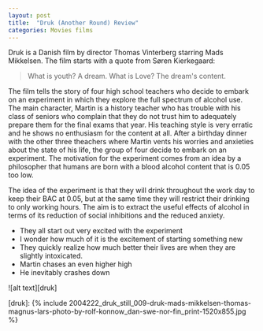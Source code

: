 ```yaml
---
layout: post
title:  "Druk (Another Round) Review"
categories: Movies films 
---
```


Druk is a Danish film by director Thomas Vinterberg starring Mads Mikkelsen. The film starts with a quote from Søren Kierkegaard:
>What is youth?
>A dream.
>What is Love?
>The dream's content.

The film tells the story of four high school teachers who decide to embark on an experiment in which they explore the full spectrum of alcohol use. The main character, Martin is a history teacher who has trouble with his class of seniors who complain that they do not trust him to adequately prepare them for the final exams that year. His teaching style is very erratic and he shows no enthusiasm for the content at all. After a birthday dinner with the other three theachers where Martin vents his worries and anxieties about the state of his life, the group of four decide to embark on an experiment. The motivation for the experiment comes from an idea by a philosopher that humans are born with a blood alcohol content that is 0.05 too low.

The idea of the experiment is that they will drink throughout the work day to keep their BAC at 0.05, but at the same time they will restrict their drinking to only working hours. The aim is to extract the useful effects of alcohol in terms of its reduction of social inhibitions and the reduced anxiety.
 - They all start out very excited with the experiment
  - I wonder how much of it is the excitement of starting something new
 - They quickly realize how much better their lives are when they are slightly intoxicated.
 - Martin chases an even higher high
 - He inevitably crashes down

![alt text][druk]

[druk]: {% include 2004222_druk_still_009-druk-mads-mikkelsen-thomas-magnus-lars-photo-by-rolf-konnow_dan-swe-nor-fin_print-1520x855.jpg %}

